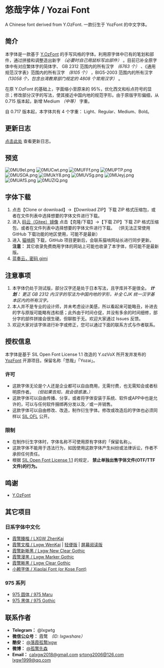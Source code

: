 # 悠哉字体 / Yozai Font
A Chinese font derived from Y.OzFont. 一款衍生于 YozFont 的中文字体。

## 简介
本字体是一款基于 [Y.OzFont](http://yozvox.web.fc2.com) 的手写风格的字体。利用原字体中已有的笔划和部件，通过拼接和调整造出新字 *（必要时自己用鼠标写出部件）* 。目前已补全原字体中有对应繁体字的简体字、 GB 2312 范围内的所有汉字 *（6763 个）* 、《通用规范汉字表》范围内的所有汉字 *（8105 个）* ，BIG5-2003 范围内的所有汉字 *（13058 个，包含台湾教育部门规定的 4808 个常用汉字）* 。

在原 Y.OzFont 的基础上，字面缩小至原来的 95%，优化西文和标点符号的显示；修改部分汉字的写法，使其接近中国内地的规范字形。由于原版字形偏细，从 0.715 版本起，新增 Medium *（中等）* 字重。

自 0.717 版本起，本字体共有 4 个字重： Light、Regular、Medium、Bold。

## 更新日志
[点击此处](https://github.com/lxgw/yozai-font/blob/master/History.md) 查看更新日志。

## 预览
![0MU9eI.png](https://s1.ax1x.com/2020/10/01/0MU9eI.png)
![0MUCwt.png](https://s1.ax1x.com/2020/10/01/0MUCwt.png)
![0MUFFf.png](https://s1.ax1x.com/2020/10/01/0MUFFf.png)
![0MUPTP.png](https://s1.ax1x.com/2020/10/01/0MUPTP.png)
![0MUSOA.png](https://s1.ax1x.com/2020/10/01/0MUSOA.png)
![0MUkY8.png](https://s1.ax1x.com/2020/10/01/0MUkY8.png)
![0MUVSg.png](https://s1.ax1x.com/2020/10/01/0MUVSg.png)
![0MUeyj.png](https://s1.ax1x.com/2020/10/01/0MUeyj.png)
![0MUAfS.png](https://s1.ax1x.com/2020/10/01/0MUAfS.png)
![0MUZlQ.png](https://s1.ax1x.com/2020/10/01/0MUZlQ.png)

## 字体下载
1. 点击【Clone or download】->【Download ZIP】下载 ZIP 格式压缩包，或者在文件列表中选择想要的字体文件进行下载。
2. 进入 [码云（Gitee）镜像](https://gitee.com/lxgw2020/yozai-font) 点击【克隆/下载】->【下载 ZIP】下载 ZIP 格式压缩包，或者在文件列表中选择想要的字体文件进行下载。 （供无法正常使用 GitHub 下载功能的地区使用，可能不是最新）
3. 进入 [猫啃网](https://www.maoken.com/freefonts/5423.html) 下载，GitHub 项目更新后，会联系猫啃网站长进行同步更新。 **注意：** 其它收录免费商用字体的网站上可能也收录了本字体，但可能不是最新版。
4. [蓝奏云，密码 gimi](https://www.lanzoux.com/b0cqdtnpe)

## 注意事项
1. 本字体仍处于测试版，部分汉字还是处于日本写法，且字库并不是很全。 ***计划：*** *更正 GB 2312 内汉字的写法为中国内地的字形，补全 CJK 统一汉字基本区内的所有汉字。*
2. 本人并不是专业的设计师，并未考虑设计美感，所以看起来可能略丑，补进去的字与原版可能略有违和感；此外由于时间仓促，并没有多余的时间细修，部分字的部件拼接会很生硬。但聊胜于无。欢迎大家通过 Issues 反馈。
3. 欢迎大家对该字体进行补字或修正，您可以通过下面的联系方式与作者联系。

## 授权信息
本字体是基于 SIL Open Font License 1.1 改造的 Y.ozVoX 所开发并发布的 [YozFont](http://yozvox.web.fc2.com) 开源项目。保留名称「悠哉」「Yozai」。
### 许可
- 这款字体无论是个人还是企业都可以自由商用，无需付费，也无需知会或者标明原作者。 *（但如果告知，我会很感激。）*
- 这款字体可以自由传播、分享，或者将字体安装于系统、软件或APP中也是允许的，可以与任何软件捆绑再分发以及／或一并销售。
- 这款字体可以自由修改、改造，制作衍生字体。修改或改造后的字体也必须同样以 [SIL OFL](https://scripts.sil.org/OFL) 公开。
### 限制
- 在制作衍生字体时，字体名称不可使用原有字体的「保留名称」。
- 这款字体不能用于违法行为，如因使用这款字体产生纠纷或法律诉讼，作者不承担任何责任。
- 根据 [SIL Open Font License 1.1](https://scripts.sil.org/OFL) 的规定， **禁止单独出售字体文件(OTF/TTF文件)的行为。**
  
## 鸣谢
- [Y.OzFont](http://yozvox.web.fc2.com)

## 其它项目
### 日系字体中文化
- [霞鹜臻楷 / LXGW ZhenKai](https://github.com/lxgw/LxgwZhenKai)
- [霞鹜文楷 / Lxgw WenKai](https://github.com/lxgw/LxgwWenKai) | [轻便版](https://github.com/lxgw/LxgwWenKai-Lite) | [屏幕阅读版](https://github.com/lxgw/LxgwWenKai-Screen)
- [霞鹜新晰黑 / Lxgw New Clear Gothic](https://github.com/lxgw/LxgwNewClearGothic)
- [霞鹜漫黑 / Lxgw Marker Gothic](https://github.com/lxgw/LxgwMarkerGothic)
- [霞鹜晰黑 / Lxgw Clear Gothic](https://github.com/lxgw/LxgwClearGothic)
- [小赖字体 / Xiaolai Font (or Kose Font)](https://github.com/lxgw/kose-font)
### 975 系列
- [975 圆体 / 975 Maru](https://github.com/lxgw/975maru)
- [975 黑体 / 975 Gothic](https://github.com/lxgw/975gothic)

## 联系作者

- **Telegram：** @lxgwtg
- **微信公众号：** 霞鹜 *（ID: lxgwshare）*
- **酷安：** [@落霞孤鹜lxgw](https://www.coolapk.com/u/633884)
- **微博：** [@孤鹜先森](https://weibo.com/6624339726)
- **Email：** calxgw2018@gmail.com srtong2006@126.com lxgw1999@qq.com
